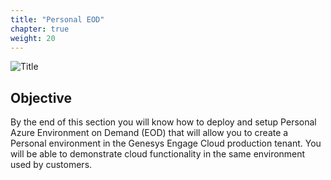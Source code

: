 ```yaml
---
title: "Personal EOD"
chapter: true
weight: 20
---
```


![Title](/images/Deployment.PNG)

## Objective

By the end of this section you will know how to deploy and setup Personal Azure Environment on Demand (EOD) that will allow you to create a Personal environment in the Genesys Engage Cloud production tenant. You will be able to demonstrate cloud functionality in the same environment used by customers.


